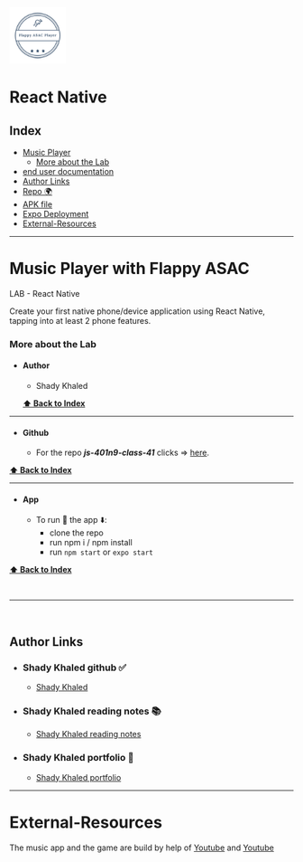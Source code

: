 <img src="./assets/adaptive-icon.png" alt="logo"
	title="A cute kitten" width="100" height="100" />

# React Native



## Index

- [Music Player](#Music-Player)
  - [More about the Lab](#More-about-the-Lab)
- [end user documentation](endUserDocumentation.md)
- [Author Links](#Author-Links)
- [Repo 🌍](https://github.com/shadykh/js-401n9-class-41)
- [APK file](https://drive.google.com/file/d/1XEmhL9IA8zV6U_BmajkOmUL1ORIlIKxk/view?usp=sharing)
- [Expo Deployment](https://expo.io/@shady94/flappy-asac-player)
- [External-Resources](#External-Resources)

---

# Music Player with Flappy ASAC

LAB - React Native

Create your first native phone/device application using React Native, tapping into at least 2 phone features.


### **More about the Lab**

- #### Author

  - Shady Khaled

  **[⬆ Back to Index](#index)**

---

- #### Github

  - For the repo **_js-401n9-class-41_** clicks => [here](https://github.com/shadykh/js-401n9-class-41).

**[⬆ Back to Index](#index)**

---


- #### App

  - To run 🏃 the app ⬇️:
    - clone the repo
    - run npm i / npm install
    - run `npm start` or `expo start`


**[⬆ Back to Index](#index)**

<br>

---

<br>

## Author Links

- ### Shady Khaled github ✅

  - [Shady Khaled](https://github.com/shadykh)

- ### Shady Khaled reading notes 📚

  - [Shady Khaled reading notes](https://shadykh.github.io/reading-notes/)

- ### Shady Khaled portfolio 💬

  - [Shady Khaled portfolio](https://portfolio-shady.herokuapp.com/)


---

# External-Resources

The music app and the game are build by help of [Youtube](https://www.youtube.com/watch?v=nDbpncQzLn8) and [Youtube](https://www.youtube.com/watch?v=dhpjjAxKbHE)
